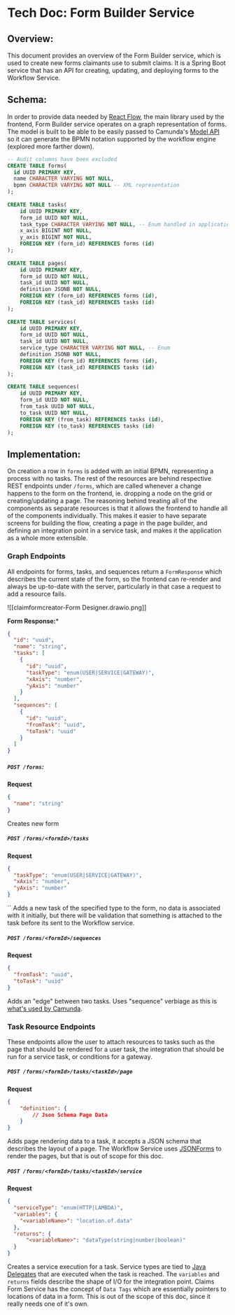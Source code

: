 # Tech Doc: Form Builder Service

## Overview:
This document provides an overview of the Form Builder service, which is used to create new forms claimants use to submit claims. It is a Spring Boot service that has an API for creating, updating, and deploying forms to the Workflow Service. 

## Schema:
In order to provide data needed by [React Flow](https://reactflow.dev/), the main library used by the frontend, Form Builder service operates on a graph representation of forms. The model is built to be able to be easily passed to Camunda's [Model API](https://docs.camunda.org/manual/latest/user-guide/model-api/bpmn-model-api/create-a-model/) so it can generate the BPMN notation supported by the workflow engine (explored more farther down).

```SQL
-- Audit columns have been excluded  
CREATE TABLE forms(  
  id UUID PRIMARY KEY,  
  name CHARACTER VARYING NOT NULL,  
  bpmn CHARACTER VARYING NOT NULL -- XML representation  
);  
  
CREATE TABLE tasks(  
    id UUID PRIMARY KEY,  
    form_id UUID NOT NULL,  
    task_type CHARACTER VARYING NOT NULL, -- Enum handled in application layer  
    x_axis BIGINT NOT NULL,  
    y_axis BIGINT NOT NULL,  
    FOREIGN KEY (form_id) REFERENCES forms (id)  
);  
  
CREATE TABLE pages(  
    id UUID PRIMARY KEY,  
    form_id UUID NOT NULL,  
    task_id UUID NOT NULL,  
    definition JSONB NOT NULL,  
    FOREIGN KEY (form_id) REFERENCES forms (id),  
    FOREIGN KEY (task_id) REFERENCES tasks (id)  
);  
  
CREATE TABLE services(  
    id UUID PRIMARY KEY,  
    form_id UUID NOT NULL,  
    task_id UUID NOT NULL,  
    service_type CHARACTER VARYING NOT NULL, -- Enum  
    definition JSONB NOT NULL,  
    FOREIGN KEY (form_id) REFERENCES forms (id),  
    FOREIGN KEY (task_id) REFERENCES tasks (id)  
);  
  
CREATE TABLE sequences(  
    id UUID PRIMARY KEY,  
    form_id UUID NOT NULL,  
    from_task UUID NOT NULL,  
    to_task UUID NOT NULL,  
    FOREIGN KEY (from_task) REFERENCES tasks (id),  
    FOREIGN KEY (to_task) REFERENCES tasks (id)  
);
```


## Implementation:

On creation a row in `forms` is added with an initial BPMN, representing a process with no tasks. The rest of the resources are behind respective REST endpoints under `/forms`, which are called whenever a change happens to the form on the frontend, ie. dropping a node on the grid or creating/updating a page. The reasoning behind treating all of the components as separate resources is that it allows the frontend to handle all of the components individually. This makes it easier to have separate screens for building the flow, creating a page in the page builder, and defining an integration point in a service task,  and makes it the application as a whole more extensible. 


### Graph Endpoints
All endpoints for forms, tasks, and sequences return a `FormResponse` which describes the current state of the form, so the frontend can re-render and always be up-to-date with the server, particularly in that case a request to add a resource fails.

![[claimformcreator-Form Designer.drawio.png]]

**Form Response:***
```JSON
{  
  "id": "uuid",  
  "name": "string",  
  "tasks": [  
    {  
      "id": "uuid",  
      "taskType": "enum(USER|SERVICE|GATEWAY)",  
      "xAxis": "number",  
      "yAxis": "number"  
    }  
  ],  
  "sequences": [  
    {  
      "id": "uuid",  
      "fromTask": "uuid",  
      "toTask": "uuid"  
    }  
  ]  
}
```

##### `POST /forms`:

**Request**
```JSON
{  
  "name": "string"  
}
```

Creates new form

##### `POST /forms/<formId>/tasks`

**Request**
```JSON
{
  "taskType": "enum(USER|SERVICE|GATEWAY)",
  "xAxis": "number",  
  "yAxis": "number"  
}
```
 ``
Adds a new task of the specified type to the form, no data is associated with it initially, but there will be validation that something is attached to the task before its sent to the Workflow service.

##### `POST /forms/<formId>/sequences`

**Request**
```JSON
{  
  "fromTask": "uuid",  
  "toTask": "uuid"  
}
```

Adds an "edge" between two tasks. Uses "sequence" verbiage as this is [what's used by Camunda](https://docs.camunda.org/manual/7.20/reference/bpmn20/gateways/sequence-flow/).


### Task Resource Endpoints
These endpoints allow the user to attach resources to tasks such as the page that should be rendered for a user task, the integration that should be run for a service task, or conditions for a gateway.

##### `POST /forms/<formId>/tasks/<taskId>/page`

**Request**
```JSON
{
	"definition": {
		// Json Schema Page Data
	}
}
```

Adds page rendering data to a task, it accepts a JSON schema that describes the layout of a page. The Workflow Service uses [JSONForms](https://jsonforms.io/) to render the pages, but that is out of scope for this doc.


##### `POST /forms/<formId>/tasks/<taskId>/service`

**Request**
```JSON
{  
  "serviceType": "enum(HTTP|LAMBDA)",  
  "variables": {  
    "<variableName>": "location.of.data"  
  },
  "returns": {
	  "<variableName>": "dataType(string|number|boolean)"
  }
}
```

Creates a service execution for a task. Service types are tied to [Java Delegates](https://docs.camunda.org/manual/7.20/user-guide/process-engine/delegation-code/#java-delegate) that are executed when the task is reached. The `variables` and `returns` fields describe the shape of I/O for the integration point. Claims Form Service has the concept of `Data Tags` which are essentially pointers to locations of data in a form. This is out of the scope of this doc, since it really needs one of it's own.